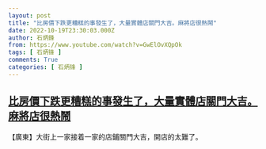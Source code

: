 ```yaml
---
layout: post
title: "比房價下跌更糟糕的事發生了，大量實體店關門大吉。麻將店很熱鬧"
date: 2022-10-19T23:30:03.000Z
author: 石炳鋒
from: https://www.youtube.com/watch?v=GwElOvXQpOk
tags: [ 石炳锋 ]
comments: True
categories: [ 石炳锋 ]
---
```

<!--1666222203000-->
[比房價下跌更糟糕的事發生了，大量實體店關門大吉。麻將店很熱鬧](https://www.youtube.com/watch?v=GwElOvXQpOk)
------

<div>
【廣東】大街上一家接着一家的店鋪關門大吉，開店的太難了。
</div>

